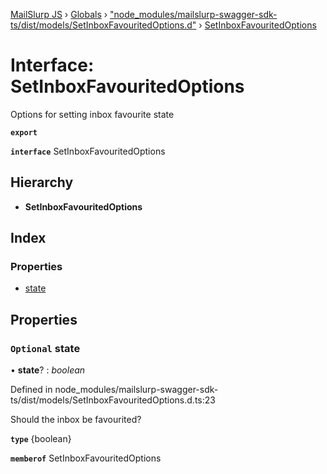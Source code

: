 [MailSlurp JS](../README.md) › [Globals](../globals.md) › ["node_modules/mailslurp-swagger-sdk-ts/dist/models/SetInboxFavouritedOptions.d"](../modules/_node_modules_mailslurp_swagger_sdk_ts_dist_models_setinboxfavouritedoptions_d_.md) › [SetInboxFavouritedOptions](_node_modules_mailslurp_swagger_sdk_ts_dist_models_setinboxfavouritedoptions_d_.setinboxfavouritedoptions.md)

# Interface: SetInboxFavouritedOptions

Options for setting inbox favourite state

**`export`** 

**`interface`** SetInboxFavouritedOptions

## Hierarchy

* **SetInboxFavouritedOptions**

## Index

### Properties

* [state](_node_modules_mailslurp_swagger_sdk_ts_dist_models_setinboxfavouritedoptions_d_.setinboxfavouritedoptions.md#optional-state)

## Properties

### `Optional` state

• **state**? : *boolean*

Defined in node_modules/mailslurp-swagger-sdk-ts/dist/models/SetInboxFavouritedOptions.d.ts:23

Should the inbox be favourited?

**`type`** {boolean}

**`memberof`** SetInboxFavouritedOptions
